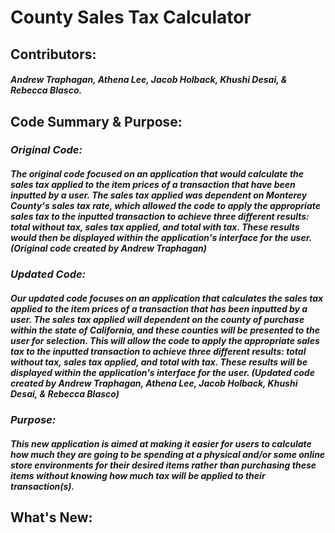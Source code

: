# **County Sales Tax Calculator**

## **Contributors:**
  ##### Andrew Traphagan, Athena Lee, Jacob Holback, Khushi Desai, & Rebecca Blasco.

## **Code Summary & Purpose:**
  ### _Original Code:_
  ##### The original code focused on an application that would calculate the sales tax applied to the item prices of a transaction that have been inputted by a user.       The sales tax applied was dependent on Monterey County's sales tax rate, which allowed the code to apply the appropriate sales tax to the inputted transaction to         achieve three different results: total without tax, sales tax applied, and total with tax. These results would then be displayed within the application's interface       for the user. (Original code created by Andrew Traphagan)
  ### _Updated Code:_
  ##### Our updated code focuses on an application that calculates the sales tax applied to the item prices of a transaction that has been inputted by a user. The         sales tax applied will dependent on the county of purchase within the state of California, and these counties will be presented to the user for selection. This will     allow the code to apply the appropriate sales tax to the inputted transaction to achieve three different results: total without tax, sales tax applied, and total         with tax. These results will be displayed within the application's interface for the user. (Updated code created by Andrew Traphagan, Athena Lee, Jacob Holback,         Khushi Desai, & Rebecca Blasco)
  ### _Purpose:_
  ##### This new application is aimed at making it easier for users to calculate how much they are going to be spending at a physical and/or some online store             environments for their desired items rather than purchasing these items without knowing how much tax will be applied to their transaction(s).

## **What's New:**
